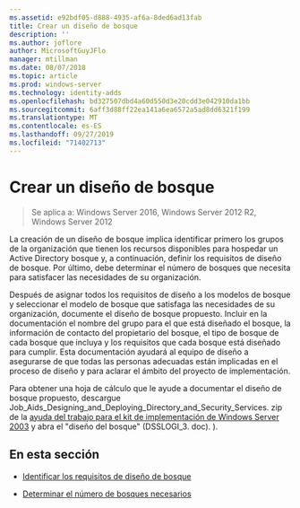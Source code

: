 ```yaml
---
ms.assetid: e92bdf05-d888-4935-af6a-8ded6ad13fab
title: Crear un diseño de bosque
description: ''
ms.author: joflore
author: MicrosoftGuyJFlo
manager: mtillman
ms.date: 08/07/2018
ms.topic: article
ms.prod: windows-server
ms.technology: identity-adds
ms.openlocfilehash: bd327507dbd4a60d550d3e20cdd3e042910da1bb
ms.sourcegitcommit: 6aff3d88ff22ea141a6ea6572a5ad8dd6321f199
ms.translationtype: MT
ms.contentlocale: es-ES
ms.lasthandoff: 09/27/2019
ms.locfileid: "71402713"
---
```

# <a name="creating-a-forest-design"></a>Crear un diseño de bosque

>Se aplica a: Windows Server 2016, Windows Server 2012 R2, Windows Server 2012

La creación de un diseño de bosque implica identificar primero los grupos de la organización que tienen los recursos disponibles para hospedar un Active Directory bosque y, a continuación, definir los requisitos de diseño de bosque. Por último, debe determinar el número de bosques que necesita para satisfacer las necesidades de su organización.  
  
Después de asignar todos los requisitos de diseño a los modelos de bosque y seleccionar el modelo de bosque que satisfaga las necesidades de su organización, documente el diseño de bosque propuesto. Incluir en la documentación el nombre del grupo para el que está diseñado el bosque, la información de contacto del propietario del bosque, el tipo de bosque de cada bosque que incluya y los requisitos que cada bosque está diseñado para cumplir. Esta documentación ayudará al equipo de diseño a asegurarse de que todas las personas adecuadas están implicadas en el proceso de diseño y para aclarar el ámbito del proyecto de implementación.  
  
Para obtener una hoja de cálculo que le ayude a documentar el diseño de bosque propuesto, descargue Job_Aids_Designing_and_Deploying_Directory_and_Security_Services. zip de la [ayuda del trabajo para el kit de implementación de Windows Server 2003](https://go.microsoft.com/fwlink/?LinkID=102558) y abra el "diseño del bosque" (DSSLOGI_3. doc). ).  
  
## <a name="in-this-section"></a>En esta sección  
  
- [Identificar los requisitos de diseño de bosque](../../ad-ds/plan/Identifying-Forest-Design-Requirements.md)  
  
- [Determinar el número de bosques necesarios](../../ad-ds/plan/Determining-the-Number-of-Forests-Required.md)  
